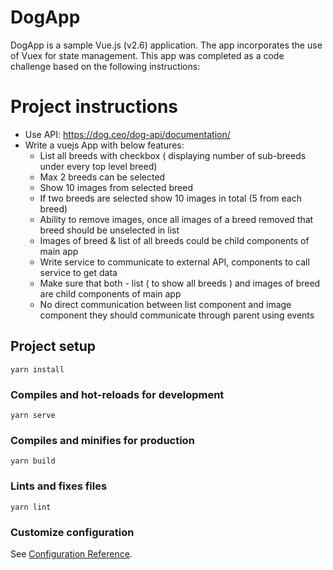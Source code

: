 # DogApp

DogApp is a sample Vue.js (v2.6) application. The app incorporates the use of Vuex for state management. This app was completed as a code challenge based on the following instructions:
# Project instructions

- Use API: https://dog.ceo/dog-api/documentation/
- Write a vuejs App with below features:
	- List all breeds with checkbox ( displaying number of sub-breeds under every top level breed)
	- Max 2 breeds can be selected
	- Show 10 images from selected breed
	- If two breeds are selected show 10 images in total (5 from each breed)
	- Ability to remove images, once all images of a breed removed that breed should be unselected in list
	- Images of breed & list of all breeds could be child components of main app
	- Write service to communicate to external API, components to call service to get data
	- Make sure that both - list ( to show all breeds ) and images of breed are child components of main app
	- No direct communication between list component and image component they should communicate through parent using events





## Project setup
```
yarn install
```

### Compiles and hot-reloads for development
```
yarn serve
```

### Compiles and minifies for production
```
yarn build
```

### Lints and fixes files
```
yarn lint
```

### Customize configuration
See [Configuration Reference](https://cli.vuejs.org/config/).
